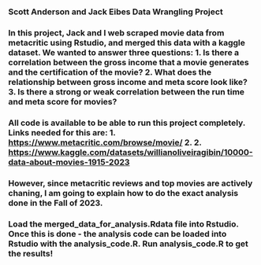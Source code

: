 ### Scott Anderson and Jack Eibes Data Wrangling Project

### In this project, Jack and I web scraped movie data from metacritic using Rstudio, and merged this data with a kaggle dataset. We wanted to answer three questions: 1.	Is there a correlation between the gross income that a movie generates and the certification of the movie? 2. What does the relationship between gross income and meta score look like? 3. Is there a strong or weak correlation between the run time and meta score for movies?

### All code is available to be able to run this project completely. Links needed for this are: 1.	https://www.metacritic.com/browse/movie/ 2. 2.	https://www.kaggle.com/datasets/willianoliveiragibin/10000-data-about-movies-1915-2023

### However, since metacritic reviews and top movies are actively chaning, I am going to explain how to do the exact analysis done in the Fall of 2023.

### Load the merged_data_for_analysis.Rdata file into Rstudio. Once this is done - the analysis code can be loaded into Rstudio with the analysis_code.R. Run analysis_code.R to get the results!
